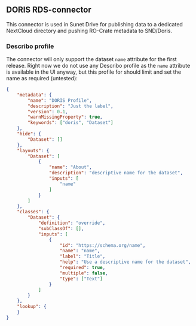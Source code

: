 ## DORIS RDS-connector

This connector is used in Sunet Drive for publishing data to a dedicated NextCloud directory and pushing RO-Crate metadata to SND/Doris.

### Describo profile

The connector will only support the dataset `name` attribute for the first release.
Right now we do not use any Describo profile as the `name` attribute is available in the UI anyway, 
but this profile for should limit and set the name as required (untested):

```json
{
    "metadata": {
        "name": "DORIS Profile",
        "description": "Just the label",
        "version": 0.1,
        "warnMissingProperty": true,
        "keywords": ["doris", "Dataset"]
    },
    "hide": {
        "Dataset": []
    },
    "layouts": {
        "Dataset": [
            {
                "name": "About",
                "description": "descriptive name for the dataset",
                "inputs": [
                    "name"
                ]
            }
        ]
    },
    "classes": {
        "Dataset": {
            "definition": "override",
            "subClassOf": [],
            "inputs": [
                {
                    "id": "https://schema.org/name",
                    "name": "name",
                    "label": "Title",
                    "help": "Use a descriptive name for the dataset",
                    "required": true,
                    "multiple": false,
                    "type": ["Text"]
                }
            ]
        }
    },
    "lookup": {
    }
}
```
